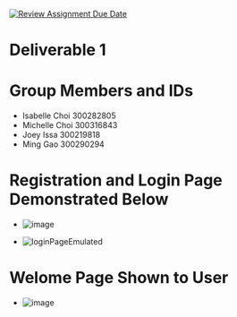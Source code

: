[![Review Assignment Due Date](https://classroom.github.com/assets/deadline-readme-button-24ddc0f5d75046c5622901739e7c5dd533143b0c8e959d652212380cedb1ea36.svg)](https://classroom.github.com/a/NsogzK3F)

# Deliverable 1

# Group Members and IDs
- Isabelle Choi 300282805
- Michelle Choi 300316843
- Joey Issa 300219818
- Ming Gao 300290294 



# Registration and Login Page Demonstrated Below

- ![image](https://github.com/SEG2105BC-uOttawa/seg2105f23-project-project_grp_17/assets/67203277/e5d955dc-34a0-408e-bc79-355f1998b1e3)

- ![loginPageEmulated](https://github.com/SEG2105BC-uOttawa/seg2105f23-project-project_grp_17/assets/67203277/e7cf2c9b-43cd-47f8-93c0-70b7446b4a0e)

# Welome Page Shown to User

- ![image](https://github.com/SEG2105BC-uOttawa/seg2105f23-project-project_grp_17/assets/67203277/83ca4b24-4829-4bf8-9ab2-e2838853d838)


